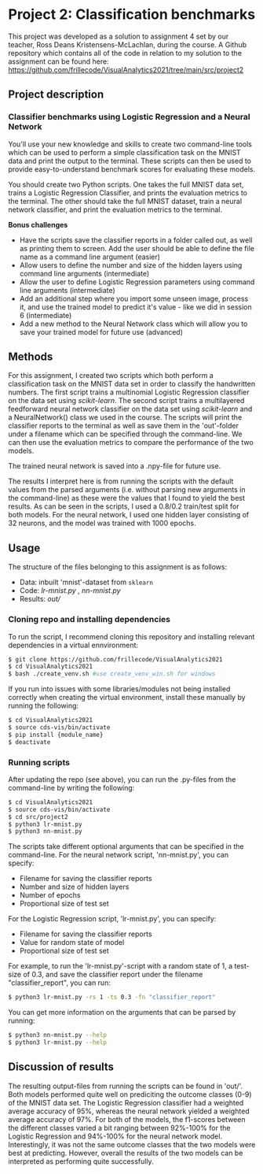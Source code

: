 # Project 2: Classification benchmarks
This project was developed as a solution to assignment 4 set by our teacher, Ross Deans Kristensens-McLachlan, during the course. A Github repository which contains all of the code in relation to my solution to the assignment can be found here: 
https://github.com/frillecode/VisualAnalytics2021/tree/main/src/project2

## Project description 
### Classifier benchmarks using Logistic Regression and a Neural Network 
You'll use your new knowledge and skills to create two command-line tools which can be used to perform a simple classification task on the MNIST data and print the output to the terminal. These scripts can then be used to provide easy-to-understand benchmark scores for evaluating these models.  

You should create two Python scripts. One takes the full MNIST data set, trains a Logistic Regression Classifier, and prints the evaluation metrics to the terminal. The other should take the full MNIST dataset, train a neural network classifier, and print the evaluation metrics to the terminal.


__Bonus challenges__  
- Have the scripts save the classifier reports in a folder called out, as well as printing them to screen. Add the user should be able to define the file name as a command line argument (easier)
- Allow users to define the number and size of the hidden layers using command line arguments (intermediate)
- Allow the user to define Logistic Regression parameters using command line arguments (intermediate)
- Add an additional step where you import some unseen image, process it, and use the trained model to predict it's value - like we did in session 6 (intermediate)
- Add a new method to the Neural Network class which will allow you to save your trained model for future use (advanced)


## Methods
For this assignment, I created two scripts which both perform a classification task on the MNIST data set in order to classify the handwritten numbers. The first script trains a multinomial Logistic Regression classifier on the data set using _scikit-learn_. The second script trains a multilayered feedforward neural network classifier on the data set using _scikit-learn_ and a NeuralNetwork() class we used in the course. The scripts will print the classifier reports to the terminal as well as save them in the 'out'-folder under a filename which can be specified through the command-line. We can then use the evaluation metrics to compare the performance of the two models.   

The trained neural network is saved into a .npy-file for future use. 

The results I interpret here is from running the scripts with the default values from the parsed arguments (i.e. without parsing new arguments in the command-line) as these were the values that I found to yield the best results. As can be seen in the scripts, I used a 0.8/0.2 train/test split for both models. For the neural network, I used one hidden layer consisting of 32 neurons, and the model was trained with 1000 epochs.  

## Usage
The structure of the files belonging to this assignment is as follows:  
  - Data: inbuilt 'mnist'-dataset from ```sklearn```  
  - Code: _lr-mnist.py_  , _nn-mnist.py_  
  - Results: _out/_

### Cloning repo and installing dependencies 
To run the script, I recommend cloning this repository and installing relevant dependencies in a virtual ennvironment:

```bash
$ git clone https://github.com/frillecode/VisualAnalytics2021
$ cd VisualAnalytics2021
$ bash ./create_venv.sh #use create_venv_win.sh for windows
```

If you run into issues with some libraries/modules not being installed correctly when creating the virtual environment, install these manually by running the following:  
```bash
$ cd VisualAnalytics2021
$ source cds-vis/bin/activate
$ pip install {module_name}
$ deactivate
```

### Running scripts
After updating the repo (see above), you can run the .py-files from the command-line by writing the following:
``` bash
$ cd VisualAnalytics2021
$ source cds-vis/bin/activate
$ cd src/project2
$ python3 lr-mnist.py
$ python3 nn-mnist.py
```

The scripts take different optional arguments that can be specified in the command-line. For the neural network script, 'nn-mnist.py', you can specify:
- Filename for saving the classifier reports
- Number and size of hidden layers 
- Number of epochs
- Proportional size of test set  

For the Logistic Regression script, 'lr-mnist.py', you can specify:
- Filename for saving the classifier reports
- Value for random state of model
- Proportional size of test set  

For example, to run the 'lr-mnist.py'-script with a random state of 1, a test-size of 0.3, and save the classifier report under the filename "classifier_report", you can run: 
```bash
$ python3 lr-mnist.py -rs 1 -ts 0.3 -fn "classifier_report"
```

You can get more information on the arguments that can be parsed by running:
``` bash
$ python3 nn-mnist.py --help
$ python3 lr-mnist.py --help
```


## Discussion of results  
The resulting output-files from running the scripts can be found in 'out/'.  
Both models performed quite well on prediciting the outcome classes (0-9) of the MNIST data set. The Logistic Regression classifier had a weighted average accuracy of 95%, whereas the neural network yielded a weighted average accuracy of 97%. For both of the models, the f1-scores between the different classes varied a bit ranging between 92%-100% for the Logistic Regression and 94%-100% for the neural network model. Interestingly, it was not the same outcome classes that the two models were best at predicting. However, overall the results of the two models can be interpreted as performing quite successfully. 